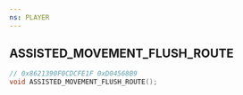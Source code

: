 ```yaml
---
ns: PLAYER
---
```

## ASSISTED_MOVEMENT_FLUSH_ROUTE

```c
// 0x8621390F0CDCFE1F 0xD04568B9
void ASSISTED_MOVEMENT_FLUSH_ROUTE();
```


